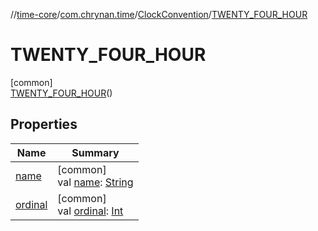 //[time-core](../../../../index.md)/[com.chrynan.time](../../index.md)/[ClockConvention](../index.md)/[TWENTY_FOUR_HOUR](index.md)

# TWENTY_FOUR_HOUR

[common]\
[TWENTY_FOUR_HOUR](index.md)()

## Properties

| Name | Summary |
|---|---|
| [name](index.md#-372974862%2FProperties%2F-2124218425) | [common]<br>val [name](index.md#-372974862%2FProperties%2F-2124218425): [String](https://kotlinlang.org/api/latest/jvm/stdlib/kotlin/-string/index.html) |
| [ordinal](index.md#-739389684%2FProperties%2F-2124218425) | [common]<br>val [ordinal](index.md#-739389684%2FProperties%2F-2124218425): [Int](https://kotlinlang.org/api/latest/jvm/stdlib/kotlin/-int/index.html) |
